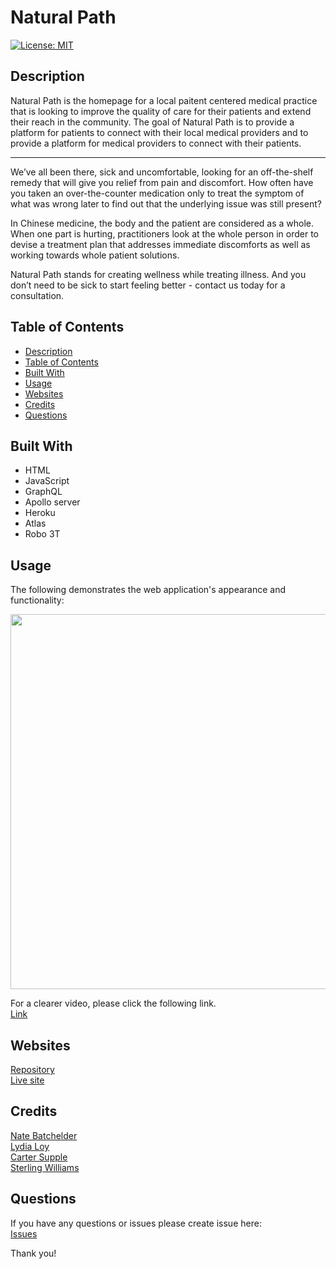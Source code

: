 # Natural Path

[![License: MIT](https://img.shields.io/badge/License-MIT-yellow.svg)](https://opensource.org/licenses/MIT)
 
 

## Description

Natural Path is the homepage for a local paitent centered medical practice that is looking to improve the quality of care for their patients and extend their reach in the community.  The goal of Natural Path is to provide a platform for patients to connect with their local medical providers and to provide a platform for medical providers to connect with their patients.   

--- 

We’ve all been there, sick and uncomfortable, looking for an off-the-shelf remedy that will give you relief from pain and discomfort.  How often have you taken an over-the-counter medication only to treat the symptom of what was wrong later to find out that the underlying issue was still present?  

In Chinese medicine, the body and the patient are considered as a whole.  When one part is hurting, practitioners look at the whole person in order to devise a treatment plan that addresses immediate discomforts as well as working towards whole patient solutions.  

Natural Path stands for creating wellness while treating illness.  And you don’t need to be sick to start feeling better - contact us today for a consultation.




## Table of Contents
  - [Description](#description)
  - [Table of Contents](#table-of-contents)
  - [Built With](#built-with)
  - [Usage](#usage)
  - [Websites](#websites)
  - [Credits](#credits)
  - [Questions](#questions)



## Built With
  * HTML 
  * JavaScript
  * GraphQL
  * Apollo server
  * Heroku
  * Atlas
  * Robo 3T
 


## Usage 
The following demonstrates the web application's appearance and functionality:



<img src="" width="600" height="" />

For a clearer video, please click the following link.<br />
[Link]()



## Websites
[Repository](https://github.com/flowingcityloy/Natural-Path)<br />
[Live site](https://natural-path.herokuapp.com/)



## Credits

 [Nate Batchelder](https://github.com/flowingcityloy)<br/>
 [Lydia Loy](https://github.com/flowingcityloy)<br/>
 [Carter Supple](https://github.com/cartersupple)<br/>
 [Sterling Williams](https://github.com/SterlingW56)<br/> 




## Questions
  
If you have any questions or issues please create issue here:<br/>
[Issues](https://github.com/flowingcityloy/Natural-Path/issues) 


Thank you!
